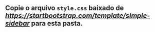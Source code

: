 ## Copie o arquivo ```style.css``` baixado de *https://startbootstrap.com/template/simple-sidebar* para esta pasta.
